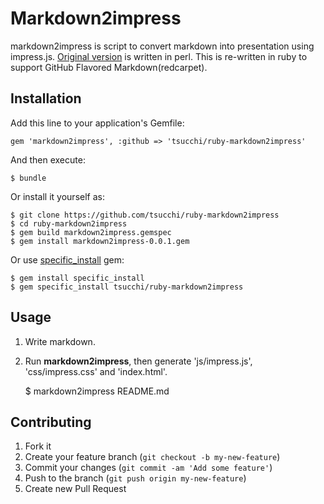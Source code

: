 # Markdown2impress

markdown2impress is script to convert markdown into presentation using impress.js.
[Original version](https://github.com/yoshiki/markdown2impress) is written in perl.
This is re-written in ruby to support GitHub Flavored Markdown(redcarpet).

## Installation

Add this line to your application's Gemfile:

    gem 'markdown2impress', :github => 'tsucchi/ruby-markdown2impress'

And then execute:

    $ bundle

Or install it yourself as:

    $ git clone https://github.com/tsucchi/ruby-markdown2impress
    $ cd ruby-markdown2impress
    $ gem build markdown2impress.gemspec
    $ gem install markdown2impress-0.0.1.gem

Or use [specific_install](https://rubygems.org/gems/specific_install) gem:

    $ gem install specific_install
    $ gem specific_install tsucchi/ruby-markdown2impress

## Usage

1. Write markdown.
2. Run **markdown2impress**, then generate 'js/impress.js', 'css/impress.css' and 'index.html'.

    $ markdown2impress README.md

## Contributing

1. Fork it
2. Create your feature branch (`git checkout -b my-new-feature`)
3. Commit your changes (`git commit -am 'Add some feature'`)
4. Push to the branch (`git push origin my-new-feature`)
5. Create new Pull Request
